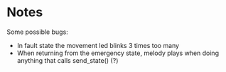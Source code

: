# Notes

Some possible bugs:
- In fault state the movement led blinks 3 times too many
- When returning from the emergency state, melody plays when doing anything that calls send_state() (?)